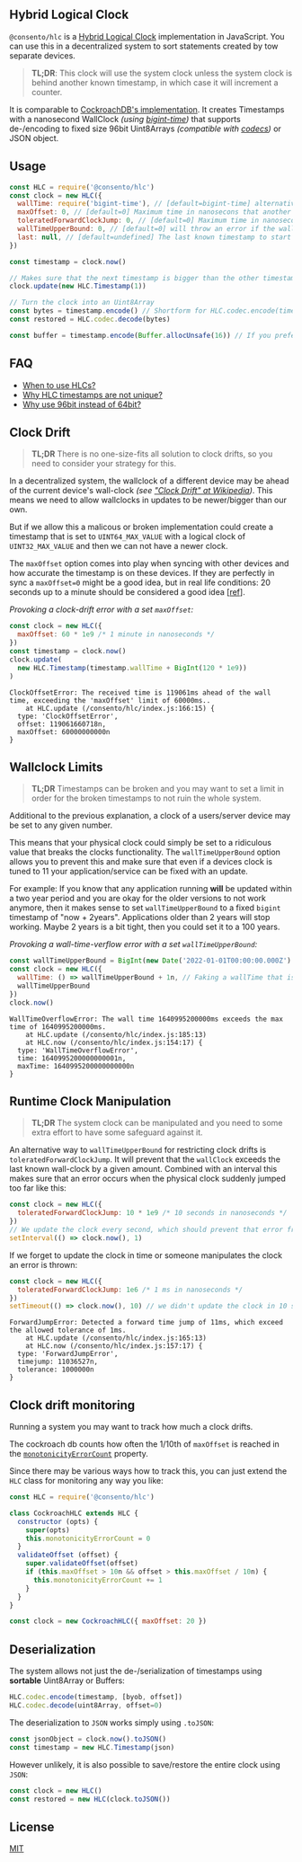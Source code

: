 ## Hybrid Logical Clock

`@consento/hlc` is a [Hybrid Logical Clock][HLC] implementation in JavaScript.
You can use this in a decentralized system to sort statements created by tow
separate devices.

> **TL;DR**: This clock will use the system clock unless the system clock is behind
another known timestamp, in which case it will increment a counter.

It is comparable to [CockroachDB's implementation][CockroachHLC].
It creates Timestamps with a nanosecond WallClock _(using [bigint-time][bigint-time])_ that supports de-/encoding
to fixed size 96bit Uint8Arrays _(compatible with [codecs][codecs])_ or JSON object.

[HLC]: https://muratbuffalo.blogspot.com/2014/07/hybrid-logical-clocks.html
[CockroachHLC]: https://github.com/cockroachdb/cockroach/blob/663fcf17cb8789a2c46a719e0107a15400eee918/pkg/util/hlc/hlc.go
[bigint-time]: https://github.com/consento-org/bigint-time
[codecs]: https://github.com/mafintosh/codecs

## Usage

```javascript
const HLC = require('@consento/hlc')
const clock = new HLC({
  wallTime: require('bigint-time'), // [default=bigint-time] alternative implementation, in case `bigint-time` doesn't solve your needs
  maxOffset: 0, // [default=0] Maximum time in nanosecons that another timestamp may exceed the wall-clock before an error is thrown.
  toleratedForwardClockJump: 0, // [default=0] Maximum time in nanoseconds that the wall-clock may exceed the previous timestamp before an error is thrown. Setting it 0 will disable it.
  wallTimeUpperBound: 0, // [default=0] will throw an error if the wallTime exceeds this value. Setting it to 0 will limit it to the uint64 max-value.
  last: null, // [default=undefined] The last known timestamp to start off, useful for restoring a clock's state
})

const timestamp = clock.now()

// Makes sure that the next timestamp is bigger than the other timestamp
clock.update(new HLC.Timestamp(1))

// Turn the clock into an Uint8Array
const bytes = timestamp.encode() // Shortform for HLC.codec.encode(timestamp)
const restored = HLC.codec.decode(bytes)

const buffer = timestamp.encode(Buffer.allocUnsafe(16)) // If you prefer a Buffer instance
```

## FAQ

- [When to use HLCs?](https://github.com/consento-org/hlc/blob/main/faq/when-hlc.md)
- [Why HLC timestamps are not unique?](https://github.com/consento-org/hlc/blob/main/faq/non-unique.md)
- [Why use 96bit instead of 64bit?](https://github.com/consento-org/hlc/blob/main/faq/why-96bit.md)

## Clock Drift

> **TL;DR** There is no one-size-fits all solution to clock drifts, so you need to consider your strategy for this.

In a decentralized system, the wallclock of a different device may be ahead of the current device's wall-clock
_(see ["Clock Drift" at Wikipedia](https://en.wikipedia.org/wiki/Clock_drift))_. This means we need to allow
wallclocks in updates to be newer/bigger than our own.

But if we allow this a malicous or broken implementation could create a timestamp that is set to `UINT64_MAX_VALUE`
with a logical clock of `UINT32_MAX_VALUE` and then we can not have a newer clock.

The `maxOffset` option comes into play when syncing with other devices and how accurate the timestamp is on these
devices. If they are perfectly in sync a `maxOffset=0` might be a good idea, but in real life conditions: 20 seconds
up to a minute should be considered a good idea [[ref](https://superuser.com/a/1212945)].

_Provoking a clock-drift error with a set `maxOffset`:_
```javascript
const clock = new HLC({
  maxOffset: 60 * 1e9 /* 1 minute in nanoseconds */
})
const timestamp = clock.now()
clock.update(
  new HLC.Timestamp(timestamp.wallTime + BigInt(120 * 1e9))
)
```
```
ClockOffsetError: The received time is 119061ms ahead of the wall time, exceeding the 'maxOffset' limit of 60000ms..
    at HLC.update (/consento/hlc/index.js:166:15) {
  type: 'ClockOffsetError',
  offset: 119061660718n,
  maxOffset: 60000000000n
}
```

## Wallclock Limits

> **TL;DR** Timestamps can be broken and you may want to set a limit in order for the broken timestamps to not ruin the whole system.

Additional to the previous explanation, a clock of a users/server device may be set to any given number.

This means that your physical clock could simply be set to a ridiculous value that breaks the clocks functionality.
The `wallTimeUpperBound` option allows you to prevent this and make sure that even if a devices clock is tuned to
11 your application/service can be fixed with an update.

For example: If you know that any application running **will** be updated within a two year period and you are okay
for the older versions to not work anymore, then it makes sense to set `wallTimeUpperBound` to a fixed `bigint`
timestamp of "now + 2years". Applications older than 2 years will stop working. Maybe 2 years is a bit tight, then
you could set it to a 100 years.

_Provoking a wall-time-verflow error with a set `wallTimeUpperBound`:_
```javascript
const wallTimeUpperBound = BigInt(new Date('2022-01-01T00:00:00.000Z').getTime()) * BigInt(1e6)
const clock = new HLC({
  wallTime: () => wallTimeUpperBound + 1n, // Faking a wallTime that is beyond the max we allow
  wallTimeUpperBound
})
clock.now()
```
```
WallTimeOverflowError: The wall time 1640995200000ms exceeds the max time of 1640995200000ms.
    at HLC.update (/consento/hlc/index.js:185:13)
    at HLC.now (/consento/hlc/index.js:154:17) {
  type: 'WallTimeOverflowError',
  time: 1640995200000000001n,
  maxTime: 1640995200000000000n
}
```

## Runtime Clock Manipulation

> **TL;DR** The system clock can be manipulated and you need to some extra effort to have some safeguard against it.

An alternative way to `wallTimeUpperBound` for restricting clock drifts is `toleratedForwardClockJump`. It will
prevent that the `wallClock` exceeds the last known wall-clock by a given amount. Combined with an interval this
makes sure that an error occurs when the physical clock suddenly jumped too far like this:

```javascript
const clock = new HLC({
  toleratedForwardClockJump: 10 * 1e9 /* 10 seconds in nanoseconds */
})
// We update the clock every second, which should prevent that error from happening
setInterval(() => clock.now(), 1)
```

If we forget to update the clock in time or someone manipulates the clock an error is thrown:

```javascript
const clock = new HLC({
  toleratedForwardClockJump: 1e6 /* 1 ms in nanoseconds */
})
setTimeout(() => clock.now(), 10) // we didn't update the clock in 10 seconds
```
```
ForwardJumpError: Detected a forward time jump of 11ms, which exceed the allowed tolerance of 1ms.
    at HLC.update (/consento/hlc/index.js:165:13)
    at HLC.now (/consento/hlc/index.js:157:17) {
  type: 'ForwardJumpError',
  timejump: 11036527n,
  tolerance: 1000000n
}
```

## Clock drift monitoring

Running a system you may want to track how much a clock drifts.

The cockroach db counts how often the 1/10th of `maxOffset` is reached in the [`monotonicityErrorCount`][monotonicityErrorCount] property.

Since there may be various ways how to track this, you can just extend the
`HLC` class for monitoring any way you like:

```javascript
const HLC = require('@consento/hlc')

class CockroachHLC extends HLC {
  constructor (opts) {
    super(opts)
    this.monotonicityErrorCount = 0
  }
  validateOffset (offset) {
    super.validateOffset(offset)
    if (this.maxOffset > 10n && offset > this.maxOffset / 10n) {
      this.monotonicityErrorCount += 1
    }
  }
}

const clock = new CockroachHLC({ maxOffset: 20 })
```

[monotonicityErrorCount]: https://github.com/cockroachdb/cockroach/blob/663fcf17cb8789a2c46a719e0107a15400eee918/pkg/util/hlc/hlc.go#L65-L67

## Deserialization

The system allows not just the de-/serialization of timestamps using **sortable** Uint8Array or Buffers:

```javascript
HLC.codec.encode(timestamp, [byob, offset])
HLC.codec.decode(uint8Array, offset=0)
```

The deserialization to `JSON` works simply using `.toJSON`:

```javascript
const jsonObject = clock.now().toJSON()
const timestamp = new HLC.Timestamp(json)
```

However unlikely, it is also possible to save/restore the entire clock using `JSON`:

```javascript
const clock = new HLC()
const restored = new HLC(clock.toJSON())
```

## License

[MIT](./LICENSE)
